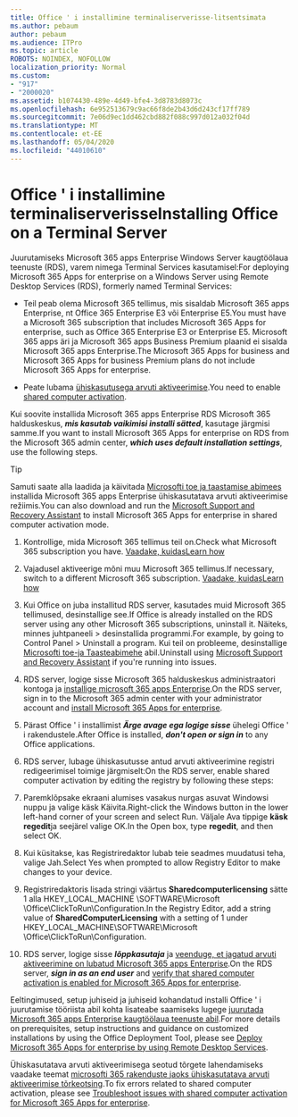 ```yaml
---
title: Office ' i installimine terminaliserverisse-litsentsimata
ms.author: pebaum
author: pebaum
ms.audience: ITPro
ms.topic: article
ROBOTS: NOINDEX, NOFOLLOW
localization_priority: Normal
ms.custom:
- "917"
- "2000020"
ms.assetid: b1074430-489e-4d49-bfe4-3d8783d8073c
ms.openlocfilehash: 6e952513679c9ac66f8de2b43d6d243cf17ff789
ms.sourcegitcommit: 7e06d9ec1dd462cbd882f088c997d012a032f04d
ms.translationtype: MT
ms.contentlocale: et-EE
ms.lasthandoff: 05/04/2020
ms.locfileid: "44010610"
---
```

# <a name="installing-office-on-a-terminal-server"></a><span data-ttu-id="17957-102">Office ' i installimine terminaliserverisse</span><span class="sxs-lookup"><span data-stu-id="17957-102">Installing Office on a Terminal Server</span></span>

<span data-ttu-id="17957-103">Juurutamiseks Microsoft 365 apps Enterprise Windows Server kaugtöölaua teenuste (RDS), varem nimega Terminal Services kasutamisel:</span><span class="sxs-lookup"><span data-stu-id="17957-103">For deploying Microsoft 365 Apps for enterprise on a Windows Server using Remote Desktop Services (RDS), formerly named Terminal Services:</span></span>
  
- <span data-ttu-id="17957-104">Teil peab olema Microsoft 365 tellimus, mis sisaldab Microsoft 365 apps Enterprise, nt Office 365 Enterprise E3 või Enterprise E5.</span><span class="sxs-lookup"><span data-stu-id="17957-104">You must have a Microsoft 365 subscription that includes Microsoft 365 Apps for enterprise, such as Office 365 Enterprise E3 or Enterprise E5.</span></span> <span data-ttu-id="17957-105">Microsoft 365 apps äri ja Microsoft 365 apps Business Premium plaanid ei sisalda Microsoft 365 apps Enterprise.</span><span class="sxs-lookup"><span data-stu-id="17957-105">The Microsoft 365 Apps for business and Microsoft 365 Apps for business Premium plans do not include Microsoft 365 Apps for enterprise.</span></span>

- <span data-ttu-id="17957-106">Peate lubama [ühiskasutusega arvuti aktiveerimise](https://docs.microsoft.com/DeployOffice/overview-shared-computer-activation).</span><span class="sxs-lookup"><span data-stu-id="17957-106">You need to enable [shared computer activation](https://docs.microsoft.com/DeployOffice/overview-shared-computer-activation).</span></span>

<span data-ttu-id="17957-107">Kui soovite installida Microsoft 365 apps Enterprise RDS Microsoft 365 halduskeskus, ***mis kasutab vaikimisi installi sätted***, kasutage järgmisi samme.</span><span class="sxs-lookup"><span data-stu-id="17957-107">If you want to install Microsoft 365 Apps for enterprise on RDS from the Microsoft 365 admin center, ***which uses default installation settings***, use the following steps.</span></span>

> [!TIP]
> <span data-ttu-id="17957-108">Samuti saate alla laadida ja käivitada [Microsofti toe ja taastamise abimees](https://aka.ms/SaRA_OfficeSCA_M365Portal) installida Microsoft 365 apps Enterprise ühiskasutatava arvuti aktiveerimise režiimis.</span><span class="sxs-lookup"><span data-stu-id="17957-108">You can also download and run the [Microsoft Support and Recovery Assistant](https://aka.ms/SaRA_OfficeSCA_M365Portal) to install Microsoft 365 Apps for enterprise in shared computer activation mode.</span></span>
  
1. <span data-ttu-id="17957-109">Kontrollige, mida Microsoft 365 tellimus teil on.</span><span class="sxs-lookup"><span data-stu-id="17957-109">Check what Microsoft 365 subscription you have.</span></span> [<span data-ttu-id="17957-110">Vaadake, kuidas</span><span class="sxs-lookup"><span data-stu-id="17957-110">Learn how</span></span>](https://docs.microsoft.com/office365/admin/admin-overview/what-subscription-do-i-have)

2. <span data-ttu-id="17957-111">Vajadusel aktiveerige mõni muu Microsoft 365 tellimus.</span><span class="sxs-lookup"><span data-stu-id="17957-111">If necessary, switch to a different Microsoft 365 subscription.</span></span> [<span data-ttu-id="17957-112">Vaadake, kuidas</span><span class="sxs-lookup"><span data-stu-id="17957-112">Learn how</span></span>](https://docs.microsoft.com/office365/admin/subscriptions-and-billing/switch-to-a-different-plan)

3. <span data-ttu-id="17957-113">Kui Office on juba installitud RDS server, kasutades muid Microsoft 365 tellimused, desinstallige see.</span><span class="sxs-lookup"><span data-stu-id="17957-113">If Office is already installed on the RDS server using any other Microsoft 365 subscriptions, uninstall it.</span></span> <span data-ttu-id="17957-114">Näiteks, minnes juhtpaneeli \> desinstallida programmi.</span><span class="sxs-lookup"><span data-stu-id="17957-114">For example, by going to Control Panel \> Uninstall a program.</span></span> <span data-ttu-id="17957-115">Kui teil on probleeme, desinstallige [Microsofti toe-ja Taasteabimehe](https://aka.ms/SARA-OfficeUninstall-Alchemy) abil.</span><span class="sxs-lookup"><span data-stu-id="17957-115">Uninstall using [Microsoft Support and Recovery Assistant](https://aka.ms/SARA-OfficeUninstall-Alchemy) if you're running into issues.</span></span>

4. <span data-ttu-id="17957-116">RDS server, logige sisse Microsoft 365 halduskeskus administraatori kontoga ja [installige microsoft 365 apps Enterprise](https://portal.office.com/OLS/MySoftware.aspx).</span><span class="sxs-lookup"><span data-stu-id="17957-116">On the RDS server, sign in to the Microsoft 365 admin center with your administrator account and [install Microsoft 365 Apps for enterprise](https://portal.office.com/OLS/MySoftware.aspx).</span></span>

5. <span data-ttu-id="17957-117">Pärast Office ' i installimist ***Ärge avage ega logige sisse*** ühelegi Office ' i rakendustele.</span><span class="sxs-lookup"><span data-stu-id="17957-117">After Office is installed, ***don't open or sign in*** to any Office applications.</span></span>

6. <span data-ttu-id="17957-118">RDS server, lubage ühiskasutusse antud arvuti aktiveerimine registri redigeerimisel toimige järgmiselt:</span><span class="sxs-lookup"><span data-stu-id="17957-118">On the RDS server, enable shared computer activation by editing the registry by following these steps:</span></span>

1. <span data-ttu-id="17957-119">Paremklõpsake ekraani alumises vasakus nurgas asuvat Windowsi nuppu ja valige käsk Käivita.</span><span class="sxs-lookup"><span data-stu-id="17957-119">Right-click the Windows button in the lower left-hand corner of your screen and select Run.</span></span> <span data-ttu-id="17957-120">Väljale Ava tippige **käsk regedit**ja seejärel valige OK.</span><span class="sxs-lookup"><span data-stu-id="17957-120">In the Open box, type **regedit**, and then select OK.</span></span>

2. <span data-ttu-id="17957-121">Kui küsitakse, kas Registriredaktor lubab teie seadmes muudatusi teha, valige Jah.</span><span class="sxs-lookup"><span data-stu-id="17957-121">Select Yes when prompted to allow Registry Editor to make changes to your device.</span></span>

3. <span data-ttu-id="17957-122">Registriredaktoris lisada stringi väärtus **Sharedcomputerlicensing** sätte 1 alla HKEY_LOCAL_MACHINE \SOFTWARE\Microsoft \Office\ClickToRun\Configuration.</span><span class="sxs-lookup"><span data-stu-id="17957-122">In the Registry Editor, add a string value of **SharedComputerLicensing** with a setting of 1 under HKEY_LOCAL_MACHINE\SOFTWARE\Microsoft \Office\ClickToRun\Configuration.</span></span>

7. <span data-ttu-id="17957-123">RDS server, logige sisse ***lõppkasutaja*** ja [veenduge, et jagatud arvuti aktiveerimine on lubatud Microsoft 365 apps Enterprise](https://docs.microsoft.com/DeployOffice/troubleshoot-shared-computer-activation#verify-that-activation-for-microsoft-365-apps-succeeded).</span><span class="sxs-lookup"><span data-stu-id="17957-123">On the RDS server, ***sign in as an end user*** and [verify that shared computer activation is enabled for Microsoft 365 Apps for enterprise](https://docs.microsoft.com/DeployOffice/troubleshoot-shared-computer-activation#verify-that-activation-for-microsoft-365-apps-succeeded).</span></span>

<span data-ttu-id="17957-124">Eeltingimused, setup juhiseid ja juhiseid kohandatud installi Office ' i juurutamise tööriista abil kohta lisateabe saamiseks lugege [juurutada Microsoft 365 apps Enterprise kaugtöölaua teenuste abil](https://docs.microsoft.com/DeployOffice/deploy-microsoft-365-apps-remote-desktop-services).</span><span class="sxs-lookup"><span data-stu-id="17957-124">For more details on prerequisites, setup instructions and guidance on customized installations by using the Office Deployment Tool, please see [Deploy Microsoft 365 Apps for enterprise by using Remote Desktop Services](https://docs.microsoft.com/DeployOffice/deploy-microsoft-365-apps-remote-desktop-services).</span></span>
  
<span data-ttu-id="17957-125">Ühiskasutatava arvuti aktiveerimisega seotud tõrgete lahendamiseks vaadake teemat [microsofti 365 rakenduste jaoks ühiskasutatava arvuti aktiveerimise tõrkeotsing](https://docs.microsoft.com/DeployOffice/troubleshoot-shared-computer-activation).</span><span class="sxs-lookup"><span data-stu-id="17957-125">To fix errors related to shared computer activation, please see [Troubleshoot issues with shared computer activation for Microsoft 365 Apps for enterprise](https://docs.microsoft.com/DeployOffice/troubleshoot-shared-computer-activation).</span></span>
  
